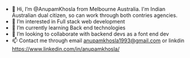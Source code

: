 - 👋 Hi, I’m @AnupamKhosla from Melbourne Australia. I'm Indian Australian dual citizen, so can work through both contries agencies.
- 👀 I’m interested in Full stack web development
- 🌱 I’m currently learning Back end technologies
- 💞️ I’m looking to collaborate with backend devs as a font end dev
- 📫 Contact me through email anupamkhosla1993@gmail.com or linkdin https://www.linkedin.com/in/anupamkhosla/

<!---
AnupamKhosla/AnupamKhosla is a ✨ special ✨ repository because its `README.md` (this file) appears on your GitHub profile.
You can click the Preview link to take a look at your changes.
--->
